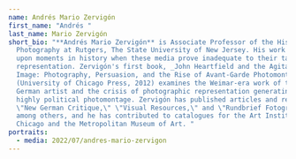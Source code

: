 ```yaml
---
name: Andrés Mario Zervigón
first_name: "Andrés "
last_name: Mario Zervigón
short_bio: "**Andrés Mario Zervigón** is Associate Professor of the History of
  Photography at Rutgers, The State University of New Jersey. His work focuses
  upon moments in history when these media prove inadequate to their task of
  representation. Zervigón's first book, _John Heartfield and the Agitated
  Image: Photography, Persuasion, and the Rise of Avant-Garde Photomontage_
  (University of Chicago Press, 2012) examines the Weimar-era work of this
  German artist and the crisis of photographic representation generating his
  highly political photomontage. Zervigón has published articles and reviews in
  \"New German Critique,\" \"Visual Resources,\" and \"Rundbrief Fotografie,\"
  among others, and he has contributed to catalogues for the Art Institute of
  Chicago and the Metropolitan Museum of Art. "
portraits:
  - media: 2022/07/andres-mario-zervigon
---
```

